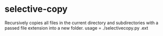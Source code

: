 # selective-copy
Recursively copies all files in the current directory and subdirectories with a passed file extension into a new folder.
usage = ./selectivecopy.py .ext
